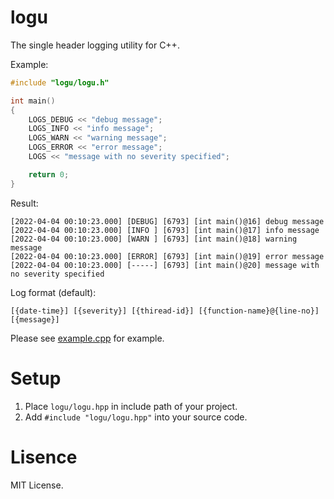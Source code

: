 # logu

The single header logging utility for C++.

Example:

```cpp
#include "logu/logu.h"

int main()
{
    LOGS_DEBUG << "debug message";
    LOGS_INFO << "info message";
    LOGS_WARN << "warning message";
    LOGS_ERROR << "error message";
    LOGS << "message with no severity specified";

    return 0;
}
```

Result:

```
[2022-04-04 00:10:23.000] [DEBUG] [6793] [int main()@16] debug message
[2022-04-04 00:10:23.000] [INFO ] [6793] [int main()@17] info message
[2022-04-04 00:10:23.000] [WARN ] [6793] [int main()@18] warning message
[2022-04-04 00:10:23.000] [ERROR] [6793] [int main()@19] error message
[2022-04-04 00:10:23.000] [-----] [6793] [int main()@20] message with no severity specified
```

Log format (default):
```
[{date-time}] [{severity}] [{thiread-id}] [{function-name}@{line-no}] [{message}]
```

Please see [example.cpp](/example/example.cpp) for example.

# Setup

1. Place `logu/logu.hpp` in include path of your project.
2. Add `#include "logu/logu.hpp"` into your source code.

# Lisence

MIT License.
